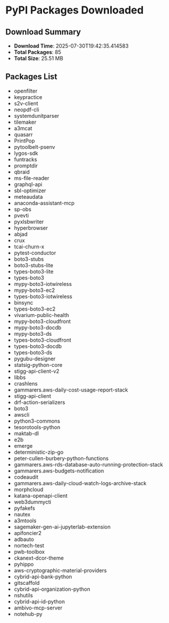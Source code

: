 # PyPI Packages Downloaded

## Download Summary
- **Download Time**: 2025-07-30T19:42:35.414583
- **Total Packages**: 85
- **Total Size**: 25.51 MB

## Packages List
- openfilter
- keypractice
- s2v-client
- neopdf-cli
- systemdunitparser
- tilemaker
- a3mcat
- quasarr
- PrintPop
- pytoolbelt-psenv
- lygos-sdk
- funtracks
- promptdir
- qbraid
- ms-file-reader
- graphql-api
- sbl-optimizer
- meteaudata
- anaconda-assistant-mcp
- sp-obs
- pvevti
- pyxlsbwriter
- hyperbrowser
- abjad
- crux
- tcai-churn-x
- pytest-conductor
- boto3-stubs
- boto3-stubs-lite
- types-boto3-lite
- types-boto3
- mypy-boto3-iotwireless
- mypy-boto3-ec2
- types-boto3-iotwireless
- binsync
- types-boto3-ec2
- vivarium-public-health
- mypy-boto3-cloudfront
- mypy-boto3-docdb
- mypy-boto3-ds
- types-boto3-cloudfront
- types-boto3-docdb
- types-boto3-ds
- pygubu-designer
- statsig-python-core
- stigg-api-client-v2
- libbs
- crashlens
- gammarers.aws-daily-cost-usage-report-stack
- stigg-api-client
- drf-action-serializers
- boto3
- awscli
- python3-commons
- tesorotools-python
- maktab-dl
- e2b
- emerge
- deterministic-zip-go
- peter-cullen-burbery-python-functions
- gammarers.aws-rds-database-auto-running-protection-stack
- gammarers.aws-budgets-notification
- codeaudit
- gammarers.aws-daily-cloud-watch-logs-archive-stack
- morphcloud
- katana-openapi-client
- web3dummycti
- pyfakefs
- nautex
- a3mtools
- sagemaker-gen-ai-jupyterlab-extension
- apifoncier2
- adbauto
- nortech-test
- pwb-toolbox
- ckanext-dcor-theme
- pyhippo
- aws-cryptographic-material-providers
- cybrid-api-bank-python
- gitscaffold
- cybrid-api-organization-python
- nshutils
- cybrid-api-id-python
- ambivo-mcp-server
- notehub-py
